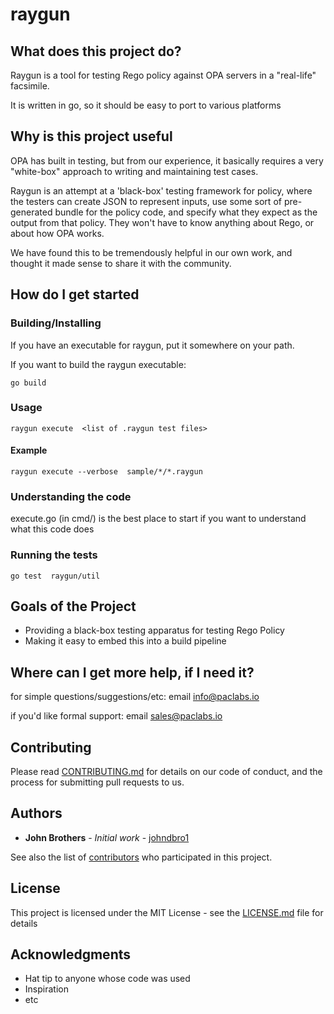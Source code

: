 # raygun

## What does this project do?
   Raygun is a tool for testing Rego policy against OPA servers in a "real-life" facsimile. 

   It is written in go, so it should be easy to port to various platforms


## Why is this project useful

   OPA has built in testing, but from our experience, it basically requires a very "white-box"
   approach to writing and maintaining test cases.

   Raygun is an attempt at a 'black-box' testing framework for policy, where the testers can
   create JSON to represent inputs, use some sort of pre-generated bundle for the policy code,
   and specify what they expect as the output from that policy.  They won't have to know anything
   about Rego, or about how OPA works.

   We have found this to be tremendously helpful in our own work, and thought it made sense
   to share it with the community.


## How do I get started


### Building/Installing

If you have an executable for raygun, put it somewhere on your path.

If you want to build the raygun executable:

```
go build
```

### Usage

```
raygun execute  <list of .raygun test files>
```

#### Example
```
raygun execute --verbose  sample/*/*.raygun
```

### Understanding the code

   execute.go (in cmd/) is the best place to start if you want to understand what this code does

### Running the tests

```
go test  raygun/util
```


## Goals of the Project

   * Providing a black-box testing apparatus for testing Rego Policy
   * Making it easy to embed this into a build pipeline


## Where can I get more help, if I need it?

   for simple questions/suggestions/etc: email info@paclabs.io

   if you'd like formal support: email sales@paclabs.io



## Contributing

Please read [CONTRIBUTING.md]() for details on our code of conduct, and the process for submitting pull requests to us.


## Authors

* **John Brothers** - *Initial work* - [johndbro1](https://github.com/johndbro1)

See also the list of [contributors](https://github.com/paclabsnet/raygun/contributors) who participated in this project.

## License

This project is licensed under the MIT License - see the [LICENSE.md](LICENSE.md) file for details

## Acknowledgments

* Hat tip to anyone whose code was used
* Inspiration
* etc
